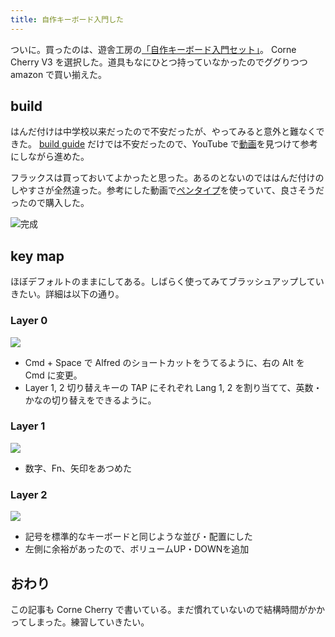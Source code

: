 ```yaml
---
title: 自作キーボード入門した
---
```


ついに。買ったのは、遊舎工房の[「自作キーボード入門セット」](https://shop.yushakobo.jp/collections/keyboard/products/beginnerset?variant=37772273516705)。 Corne Cherry V3 を選択した。道具もなにひとつ持っていなかったのでググりつつ amazon で買い揃えた。

## build

はんだ付けは中学校以来だったので不安だったが、やってみると意外と難なくできた。 [build guide](https://github.com/foostan/crkbd/blob/master/corne-cherry/doc/v3/buildguide_jp.md) だけでは不安だったので、YouTube で[動画](https://www.youtube.com/watch?v=O49hrYDCL3o)を見つけて参考にしながら進めた。 

フラックスは買っておいてよかったと思った。あるのとないのでははんだ付けのしやすさが全然違った。参考にした動画で[ペンタイプ](https://www.amazon.co.jp/dp/B07QGXT74X)を使っていて、良さそうだったので購入した。

![](https://i.imgur.com/ou7v51R.jpeg "完成")

## key map

ほぼデフォルトのままにしてある。しばらく使ってみてブラッシュアップしていきたい。詳細は以下の通り。

### Layer 0
![](https://i.imgur.com/lVzDy6p.png)

- Cmd + Space で Alfred のショートカットをうてるように、右の Alt を Cmd に変更。
- Layer 1, 2 切り替えキーの TAP にそれぞれ Lang 1, 2 を割り当てて、英数・かなの切り替えをできるように。

### Layer 1
![](https://i.imgur.com/XhS5Lxq.png)

- 数字、Fn、矢印をあつめた

### Layer 2
![](https://i.imgur.com/23oVDAc.png)

- 記号を標準的なキーボードと同じような並び・配置にした
- 左側に余裕があったので、ボリュームUP・DOWNを追加

## おわり

この記事も Corne Cherry で書いている。まだ慣れていないので結構時間がかかってしまった。練習していきたい。